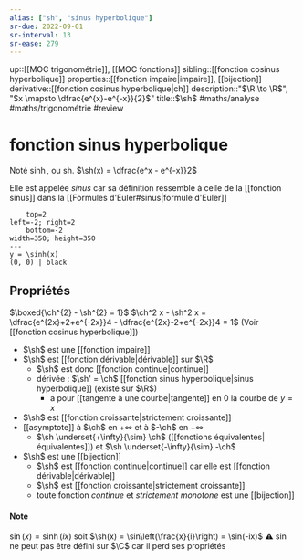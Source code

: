 ```yaml
---
alias: ["sh", "sinus hyperbolique"]
sr-due: 2022-09-01
sr-interval: 13
sr-ease: 279
---
```


up::[[MOC trigonométrie]], [[MOC fonctions]]
sibling::[[fonction cosinus hyperbolique]]
properties::[[fonction impaire|impaire]], [[bijection]]
derivative::[[fonction cosinus hyperbolique|ch]]
description::"$\R \to \R$", "$x \mapsto \dfrac{e^{x}-e^{-x}}{2}$"
title::$\sh$
#maths/analyse #maths/trigonométrie #review 
# fonction sinus hyperbolique
Noté $\sinh$, ou $\text{sh}$.
$\sh(x) = \dfrac{e^x - e^{-x}}2$

Elle est appelée _sinus_ car sa définition ressemble à celle de la [[fonction sinus]] dans la [[Formules d'Euler#sinus|formule d'Euler]]

```desmos-graph
    top=2
left=-2; right=2
    bottom=-2
width=350; height=350
---
y = \sinh(x)
(0, 0) | black
```

## Propriétés

$\boxed{\ch^{2} - \sh^{2} = 1}$
$\ch^2 x - \sh^2 x = \dfrac{e^{2x}+2+e^{-2x}}4 - \dfrac{e^{2x}-2+e^{-2x}}4 = 1$
(Voir [[fonction cosinus hyperbolique]])

 - $\sh$ est une [[fonction impaire]]
 - $\sh$ est [[fonction dérivable|dérivable]] sur $\R$
     - $\sh$ est donc [[fonction continue|continue]]
     - dérivée : $\sh' = \ch$ [[fonction sinus hyperbolique|sinus hyperbolique]] (existe sur $\R$)
         - a pour [[tangente à une courbe|tangente]] en $0$ la courbe de $y = x$
 - $\sh$ est [[fonction croissante|strictement croissante]]
 - [[asymptote]] à $\ch$ en $+\infty$ et à $-\ch$ en $-\infty$
     - $\sh \underset{+\infty}{\sim} \ch$ ([[fonctions équivalentes|équivalentes]]) et $\sh \underset{-\infty}{\sim} -\ch$
 - $\sh$ est une [[bijection]]
     - $\sh$ est [[fonction continue|continue]] car elle est [[fonction dérivable|dérivable]]
     - $\sh$ est [[fonction croissante|strictement croissante]]
     - toute fonction _continue_ et _strictement monotone_ est une [[bijection]]



#### Note
$\sin(x) = \sinh(ix)$ soit $\sh(x) = \sin\left(\frac{x}{i}\right) = \sin(-ix)$
⚠️ $\sin$ ne peut pas être défini sur $\C$ car il perd ses propriétés
